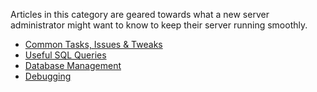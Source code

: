 Articles in this category are geared towards what a new server administrator might want to know to keep their server running smoothly.

- [Common Tasks, Issues & Tweaks](Miscellaneous-Server)
- [Useful SQL Queries](Useful-SQL-queries)
- [Database Management](Database-Management)
- [Debugging](Debugging)
